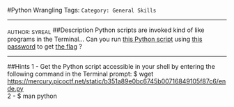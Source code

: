 #Python Wrangling
Tags: `Category: General Skills`
***
<sub>AUTHOR: SYREAL</sub>
##Description
Python scripts are invoked kind of like programs in the 
Terminal... Can you run 
[this Python script](https://mercury.picoctf.net/static/b351a89e0bc6745b00716849105f87c6/ende.py) 
using [this password](https://mercury.picoctf.net/static/b351a89e0bc6745b00716849105f87c6/pw.txt) 
to get [the flag](https://mercury.picoctf.net/static/b351a89e0bc6745b00716849105f87c6/flag.txt.en)
?
***
##Hints
1 - Get the Python script accessible in your shell by 
entering the following command in the Terminal prompt: 
$ wget https://mercury.picoctf.net/static/b351a89e0bc6745b00716849105f87c6/ende.py  
2 - $ man python